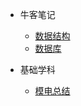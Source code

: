 - 牛客笔记
  - [数据结构](docs/总结/牛客笔记/数据结构.md)
  - [数据库](docs/总结/牛客笔记/数据库.md)

- 基础学科
  - [模电总结](docs/总结/基础学科/模电总结.md)
